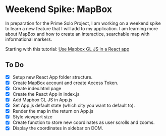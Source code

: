 # Weekend Spike: MapBox

In preparation for the Prime Solo Project, I am working on a weekend spike to learn a new feature that I will add to my application. I am learning more about MapBox and how to create an interactice, searchable map with informational markers.

Starting with this tutorial: [Use Mapbox GL JS in a React app](https://docs.mapbox.com/help/tutorials/use-mapbox-gl-js-with-react/)

## To Do

- [x] Setup new React App folder structure.
- [x] Create MapBox account and create Access Token.
- [x] Create index.html page
- [x] Create the React App in index.js
- [x] Add Mapbox GL JS in App.js
- [x] Set App.js default state (which city you want to default to).
- [x] Render the map in the return on App.js
- [x] Style viewport size
- [x] Create function to store new coordinates as user scrolls and zooms.
- [x] Display the coordinates in sidebar on DOM.
